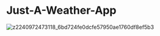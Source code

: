 # Just-A-Weather-App

![z2240972473118_6bd724fe0dcfe57950ae1760df8ef5b3](https://user-images.githubusercontent.com/53089911/102884004-74728980-4483-11eb-8378-a99b0d27bbde.jpg)
